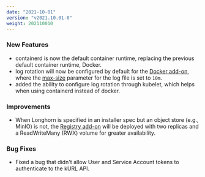 ```yaml
---
date: "2021-10-01"
version: "v2021.10.01-0"
weight: 202110010
---
```


### <span class="label label-green">New Features</span>
- containerd is now the default container runtime, replacing the previous default container runtime, Docker.
- log rotation will now be configured by default for the [Docker add-on](https://kurl.sh/docs/add-ons/docker), where the [max-size](https://docs.docker.com/config/containers/logging/json-file/#options) parameter for the log file is set to `10m`.
- added the ability to configure log rotation through kubelet, which helps when using containerd instead of docker.
### <span class="label label-blue">Improvements</span>
- When Longhorn is specified in an installer spec but an object store (e.g., MinIO) is not, the [Registry add-on](/docs/add-ons/registry) will be deployed with two replicas and a ReadWriteMany (RWX) volume for greater availability.
### <span class="label label-orange">Bug Fixes</span>
- Fixed a bug that didn't allow User and Service Account tokens to authenticate to the kURL API.
